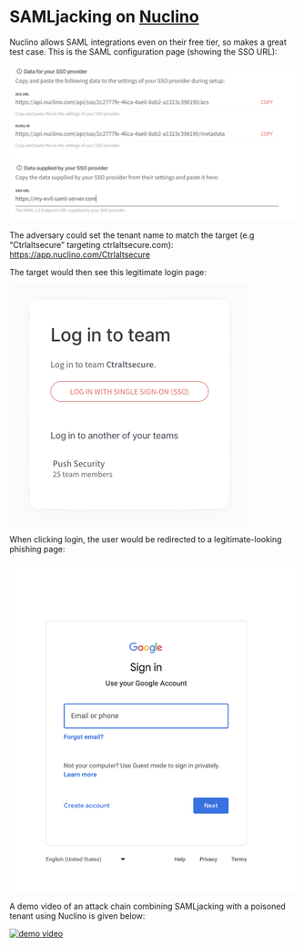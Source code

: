 # SAMLjacking on [Nuclino](https://nuclino.com/)

Nuclino allows SAML integrations even on their free tier, so makes a great test case. This is the SAML configuration page (showing the SSO URL):

![screenshot](nuclino_saml.png)

The adversary could set the tenant name to match the target (e.g “Ctrlaltsecure” targeting ctrlaltsecure.com):
 https://app.nuclino.com/Ctrlaltsecure

The target would then see this legitimate login page:

![screenshot](nuclino_login.png)

When clicking login, the user would be redirected to a legitimate-looking phishing page:

![screenshot](nuclino_phishing.png)

A demo video of an attack chain combining SAMLjacking with a poisoned tenant using Nuclino is given below:
 
[![demo video](https://img.youtube.com/vi/4gAeSxbycXU/0.jpg)](https://www.youtube.com/watch?v=4gAeSxbycXU)